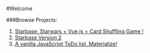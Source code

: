 #Welcome

###Browse Projects:
1. [Starbase: Starwars + Vue.js = Card Shuffling Game !](https://rishiabee.github.io/starbase/)
2. [Starbase Version 2](https://rishiabee.github.io/starbase-v2/)
3. [A vanilla JavaScript ToDo list, Materialize!](https://rishiabee.github.io/ToDo-List-ES6-vanilla/)

